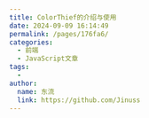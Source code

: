 ```yaml
---
title: ColorThief的介绍与使用
date: 2024-09-09 16:14:49
permalink: /pages/176fa6/
categories:
  - 前端
  - JavaScript文章
tags:
  - 
author: 
  name: 东流
  link: https://github.com/Jinuss
---
```



